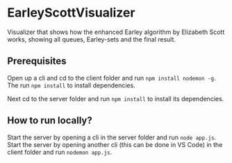 # EarleyScottVisualizer
Visualizer that shows how the enhanced Earley algorithm by Elizabeth Scott works, showing all queues, Earley-sets and the final result.

## Prerequisites
Open up a cli and cd to the client folder and run `npm install nodemon -g`.
The run `npm install` to install dependencies.

Next cd to the server folder and run `npm install` to install its dependencies.

## How to run locally?
Start the server by opening a cli in the server folder and run `node app.js`.
Start the server by opening another cli (this can be done in VS Code) in the client folder and run `nodemon app.js`.

